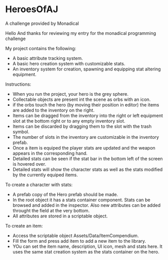 # HeroesOfAJ
A challenge provided by Monadical

Hello And thanks for reviewing my entry for the monadical programming challenge

My project contains the following:
- A basic attribute tracking system.
- A basic hero creation system with customizable stats.
- An inventory system for creation, spawning and equipping stat altering equipment.

Instructions:
- When you run the project, your hero is the grey sphere.
- Collectable objects are present int the scene as orbs with an icon.
- if the orbs touch the hero (by moving their position in editor) the items are added to the inventory on the right.
- Items can be dragged from the inventory into the right or left equipment slot at the bottom right or to any empty inventory slot.
- Items can be discarded by dragging them to the slot with the trash symbol.
- The number of slots in the inventory are customizable in the inventory prefab.
- Once a item is equiped the player stats are updated and the weapon appears in the corresponding hand.
- Detailed stats can be seen if the stat bar in the bottom left of the screen is hovered over.
- Detailed stats will show the character stats as well as the stats modified by the currently equiped items.

To create a character with stats:
- A prefab copy of the Hero prefab should be made.
- In the root object it has a stats container component. Stats can be browsed and added in the inspector. Also new attributes can be added throught the field at the very bottom.
- All attributes are stored in a scriptable object.

To create an item:
- Access the scriptable object Assets/Data/ItemCompendium.
- Fill the form and press add item to add a new item to the library.
- YOu can set the item name, description, UI icon, mesh and stats here. It uses the same stat creation system as the stats container on the hero.
